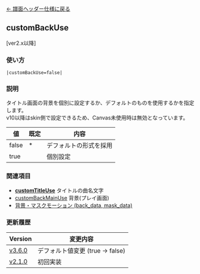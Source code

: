 [← 譜面ヘッダー仕様に戻る](dos_header.html)
## customBackUse
[ver2.x以降]

### 使い方
```
|customBackUse=false|
```
### 説明
タイトル画面の背景を個別に設定するか、デフォルトのものを使用するかを指定します。  
v10以降はskin側で設定できるため、Canvas未使用時は無効となっています。

|値|既定|内容|
|----|----|----|
|false|*|デフォルトの形式を採用|
|true||個別設定|

### 関連項目
- [**customTitleUse**](dos-h0025-customTitleUse.html)  タイトルの曲名文字
- [customBackMainUse](dos-h0028-customBackMainUse.html)  背景(プレイ画面)
- [背景・マスクモーション (back_data, mask_data)](dos-e0004-animationData.html)  

### 更新履歴

|Version|変更内容|
|----|----|
|[v3.6.0](https://github.com/cwtickle/danoniplus/releases/tag/v3.6.0)|デフォルト値変更 (true -> false)|
|[v2.1.0](https://github.com/cwtickle/danoniplus/releases/tag/v2.1.0)|初回実装|
